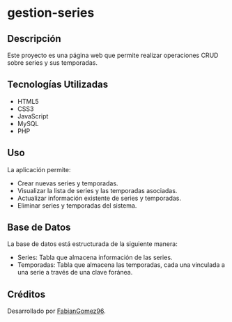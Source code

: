 # gestion-series

## Descripción
Este proyecto es una página web que permite realizar operaciones CRUD sobre series y sus temporadas.

## Tecnologías Utilizadas
- HTML5
- CSS3
- JavaScript
- MySQL
- PHP

## Uso
La aplicación permite:
- Crear nuevas series y temporadas.
- Visualizar la lista de series y las temporadas asociadas.
- Actualizar información existente de series y temporadas.
- Eliminar series y temporadas del sistema.

## Base de Datos
La base de datos está estructurada de la siguiente manera:
- Series: Tabla que almacena información de las series.
- Temporadas: Tabla que almacena las temporadas, cada una vinculada a una serie a través de una clave foránea.

## Créditos
Desarrollado por [FabianGomez96](https://github.com/FabianGomez96).

